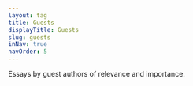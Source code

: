 ```yaml
---
layout: tag
title: Guests
displayTitle: Guests
slug: guests
inNav: true
navOrder: 5
---
```


Essays by guest authors of relevance and importance.
